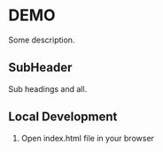 # DEMO

Some description.

## SubHeader

Sub headings and all.

## Local Development

1. Open index.html file in your browser

